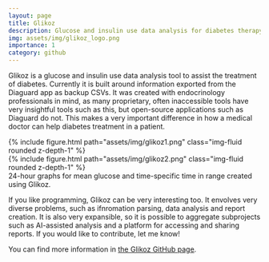 ```yaml
---
layout: page
title: Glikoz
description: Glucose and insulin use data analysis for diabetes therapy
img: assets/img/glikoz_logo.png
importance: 1
category: github
---
```


Glikoz is a glucose and insulin use data analysis tool to assist
the treatment of diabetes. Currently it is built around information
exported from the Diaguard app as backup CSVs. It was created with
endocrinology professionals in mind, as many proprietary, often inaccessible
tools have very insightful tools such as this, but open-source applications
such as Diaguard do not. This makes a very important difference in how
a medical doctor can help diabetes treatment in a patient.

<div class="row mt-3">
    <div class="col-sm mt-3 mt-md-0">
        {% include figure.html path="assets/img/glikoz1.png" class="img-fluid rounded z-depth-1" %}
    </div>
    <div class="col-sm mt-3 mt-md-0">
        {% include figure.html path="assets/img/glikoz2.png" class="img-fluid rounded z-depth-1" %}
    </div>
</div>
<div class="caption">
  24-hour graphs for mean glucose and time-specific time in range created using Glikoz.
</div>

If you like programming, Glikoz can be very interesting too. It envolves
very diverse problems, such as ifnromation parsing, data analysis and report
creation. It is also very expansible, so it is possible to aggregate subprojects
such as AI-assisted analysis and a platform for accessing and sharing reports. If
you would like to contribute, let me know!

You can find more information in [the Glikoz GitHub page](https://github.com/almeidaraul/glikoz/).
